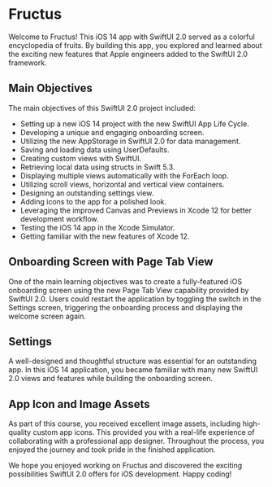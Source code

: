 # Fructus

Welcome to Fructus! This iOS 14 app with SwiftUI 2.0 served as a colorful encyclopedia of fruits. By building this app, you explored and learned about the exciting new features that Apple engineers added to the SwiftUI 2.0 framework.

## Main Objectives

The main objectives of this SwiftUI 2.0 project included:

- Setting up a new iOS 14 project with the new SwiftUI App Life Cycle.
- Developing a unique and engaging onboarding screen.
- Utilizing the new AppStorage in SwiftUI 2.0 for data management.
- Saving and loading data using UserDefaults.
- Creating custom views with SwiftUI.
- Retrieving local data using structs in Swift 5.3.
- Displaying multiple views automatically with the ForEach loop.
- Utilizing scroll views, horizontal and vertical view containers.
- Designing an outstanding settings view.
- Adding icons to the app for a polished look.
- Leveraging the improved Canvas and Previews in Xcode 12 for better development workflow.
- Testing the iOS 14 app in the Xcode Simulator.
- Getting familiar with the new features of Xcode 12.

## Onboarding Screen with Page Tab View

One of the main learning objectives was to create a fully-featured iOS onboarding screen using the new Page Tab View capability provided by SwiftUI 2.0. Users could restart the application by toggling the switch in the Settings screen, triggering the onboarding process and displaying the welcome screen again.

## Settings

A well-designed and thoughtful structure was essential for an outstanding app. In this iOS 14 application, you became familiar with many new SwiftUI 2.0 views and features while building the onboarding screen.

## App Icon and Image Assets

As part of this course, you received excellent image assets, including high-quality custom app icons. This provided you with a real-life experience of collaborating with a professional app designer. Throughout the process, you enjoyed the journey and took pride in the finished application.

We hope you enjoyed working on Fructus and discovered the exciting possibilities SwiftUI 2.0 offers for iOS development. Happy coding!
